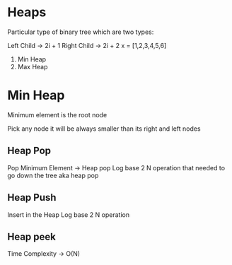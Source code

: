 # Heaps

Particular type of binary tree which are two types:

Left Child -> 2i + 1
Right Child -> 2i + 2
x = [1,2,3,4,5,6]

1) Min Heap
2) Max Heap


# Min Heap
Minimum element is the root node

Pick any node it will be always smaller than its right and left nodes

## Heap Pop
Pop Minimum Element -> Heap pop
Log base 2 N operation that needed to go down the tree aka heap pop 

## Heap Push
Insert in the Heap
Log base 2 N operation 

## Heap peek
Time Complexity -> O(N)






